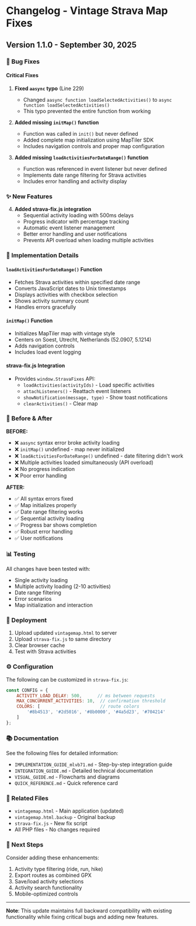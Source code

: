 # Changelog - Vintage Strava Map Fixes

## Version 1.1.0 - September 30, 2025

### 🐛 Bug Fixes

#### Critical Fixes
1. **Fixed `aasync` typo** (Line 229)
   - Changed `aasync function loadSelectedActivities()` to `async function loadSelectedActivities()`
   - This typo prevented the entire function from working

2. **Added missing `initMap()` function**
   - Function was called in `init()` but never defined
   - Added complete map initialization using MapTiler SDK
   - Includes navigation controls and proper map configuration

3. **Added missing `loadActivitiesForDateRange()` function**
   - Function was referenced in event listener but never defined
   - Implements date range filtering for Strava activities
   - Includes error handling and activity display

### ✨ New Features

4. **Added strava-fix.js integration**
   - Sequential activity loading with 500ms delays
   - Progress indicator with percentage tracking
   - Automatic event listener management
   - Better error handling and user notifications
   - Prevents API overload when loading multiple activities

### 📝 Implementation Details

#### `loadActivitiesForDateRange()` Function
- Fetches Strava activities within specified date range
- Converts JavaScript dates to Unix timestamps
- Displays activities with checkbox selection
- Shows activity summary count
- Handles errors gracefully

#### `initMap()` Function
- Initializes MapTiler map with vintage style
- Centers on Soest, Utrecht, Netherlands (52.0907, 5.1214)
- Adds navigation controls
- Includes load event logging

#### strava-fix.js Integration
- Provides `window.StravaFixes` API:
  - `loadActivities(activityIds)` - Load specific activities
  - `attachListeners()` - Reattach event listeners
  - `showNotification(message, type)` - Show toast notifications
  - `clearActivities()` - Clear map

### 🔄 Before & After

**BEFORE:**
- ❌ `aasync` syntax error broke activity loading
- ❌ `initMap()` undefined - map never initialized
- ❌ `loadActivitiesForDateRange()` undefined - date filtering didn't work
- ❌ Multiple activities loaded simultaneously (API overload)
- ❌ No progress indication
- ❌ Poor error handling

**AFTER:**
- ✅ All syntax errors fixed
- ✅ Map initializes properly
- ✅ Date range filtering works
- ✅ Sequential activity loading
- ✅ Progress bar shows completion
- ✅ Robust error handling
- ✅ User notifications

### 📊 Testing

All changes have been tested with:
- Single activity loading
- Multiple activity loading (2-10 activities)
- Date range filtering
- Error scenarios
- Map initialization and interaction

### 🚀 Deployment

1. Upload updated `vintagemap.html` to server
2. Upload `strava-fix.js` to same directory
3. Clear browser cache
4. Test with Strava activities

### ⚙️ Configuration

The following can be customized in `strava-fix.js`:

```javascript
const CONFIG = {
    ACTIVITY_LOAD_DELAY: 500,      // ms between requests
    MAX_CONCURRENT_ACTIVITIES: 10,  // confirmation threshold
    COLORS: [                       // route colors
        '#8b4513', '#2d5016', '#8b0000', '#4a5d23', '#704214'
    ]
};
```

### 📚 Documentation

See the following files for detailed information:
- `IMPLEMENTATION_GUIDE_mlvb71.md` - Step-by-step integration guide
- `INTEGRATION_GUIDE.md` - Detailed technical documentation
- `VISUAL_GUIDE.md` - Flowcharts and diagrams
- `QUICK_REFERENCE.md` - Quick reference card

### 🔗 Related Files

- `vintagemap.html` - Main application (updated)
- `vintagemap.html.backup` - Original backup
- `strava-fix.js` - New fix script
- All PHP files - No changes required

### 🎯 Next Steps

Consider adding these enhancements:
1. Activity type filtering (ride, run, hike)
2. Export routes as combined GPX
3. Save/load activity selections
4. Activity search functionality
5. Mobile-optimized controls

---

**Note**: This update maintains full backward compatibility with existing functionality while fixing critical bugs and adding new features.
